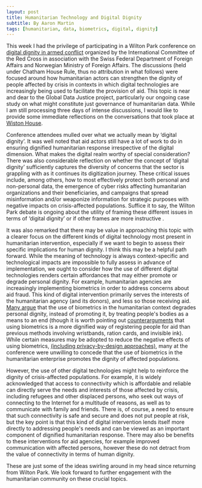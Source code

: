 ```yaml
---
layout: post
title: Humanitarian Technology and Digital Dignity
subtitle: By Aaron Martin
tags: [humanitarian, data, biometrics, digital, dignity]
---
```


This week I had the privilege of participating in a Wilton Park conference on [digital dignity in armed conflict](https://www.wiltonpark.org.uk/event/wp1698/) organized by the International Committee of the Red Cross in association with the Swiss Federal Department of Foreign Affairs and Norwegian Ministry of Foreign Affairs. The discussions (held under Chatham House Rule, thus no attribution in what follows) were focused around how humanitarian actors can strengthen the dignity of people affected by crisis in contexts in which digital technologies are increasingly being used to facilitate the provision of aid. This topic is near and dear to the Global Data Justice project, particularly our ongoing case study on what might constitute just governance of humanitarian data. While I am still processing three days of intense discussions, I would like to provide some immediate reflections on the conversations that took place at [Wiston House](https://www.wiltonpark.org.uk/about-us/wiston-house/).

Conference attendees mulled over what we actually mean by ‘digital dignity’. It was well noted that aid actors still have a lot of work to do in ensuring dignified humanitarian response irrespective of the digital dimension. What makes the digital realm worthy of special consideration? There was also considerable reflection on whether the concept of ‘digital dignity’ sufficiently captures the diversity of concerns that the sector is grappling with as it continues its digitization journey. These critical issues include, among others, how to most effectively protect both personal and non-personal data, the emergence of cyber risks affecting humanitarian organizations and their beneficiaries, and campaigns that spread misinformation and/or weaponize information for strategic purposes with negative impacts on crisis-affected populations. Suffice it to say, the Wilton Park debate is ongoing about the utility of framing these different issues in terms of ‘digital dignity’ or if other frames are more instructive .

It was also remarked that there may be value in approaching this topic with a clearer focus on the different kinds of digital technology most present in humanitarian intervention, especially if we want to begin to assess their specific implications for human dignity. I think this may be a helpful path forward. While the meaning of technology is always context-specific and technological impacts are impossible to fully assess in advance of implementation, we ought to consider how the use of different digital technologies renders certain affordances that may either promote or degrade personal dignity. For example, humanitarian agencies are increasingly implementing biometrics in order to address concerns about aid fraud. This kind of digital intervention primarily serves the interests of the humanitarian agency (and its donors), and less so those receiving aid. [Many argue](https://www.nytimes.com/2019/07/11/opinion/data-humanitarian-aid.html) that the use of biometrics in the humanitarian context degrades personal dignity, instead of promoting it, by treating people's bodies as a means to an end (though it is worth pointing out [counterarguments](https://www.thenewhumanitarian.org/opinion/2019/07/17/head-head-biometrics-and-aid) that using biometrics is a more dignified way of registering people for aid than previous methods involving wristbands, ration cards, and invisible ink). While certain measures may be adopted to reduce the negative effects of using biometrics, [(including privacy-by-design approaches)](https://blogs.icrc.org/law-and-policy/2019/10/18/innovation-protection-icrc-biometrics-policy/), many at the conference were unwilling to concede that the use of biometrics in the humanitarian enterprise promotes the dignity of affected populations.

However, the use of other digital technologies might help to reinforce the dignity of crisis-affected populations. For example, it is widely acknowledged that access to connectivity which is affordable and reliable can directly serve the needs and interests of those affected by crisis, including refugees and other displaced persons, who seek out ways of connecting to the Internet for a multitude of reasons, as well as to communicate with family and friends. There is, of course, a need to ensure that such connectivity is safe and secure and does not put people at risk, but the key point is that this kind of digital intervention lends itself more directly to addressing people's needs and can be viewed as an important component of dignified humanitarian response. There may also be benefits to these interventions for aid agencies, for example improved communication with affected persons, however these do not detract from the value of connectivity in terms of human dignity.

These are just some of the ideas swirling around in my head since returning from Wilton Park. We look forward to further engagement with the humanitarian community on these crucial topics.
